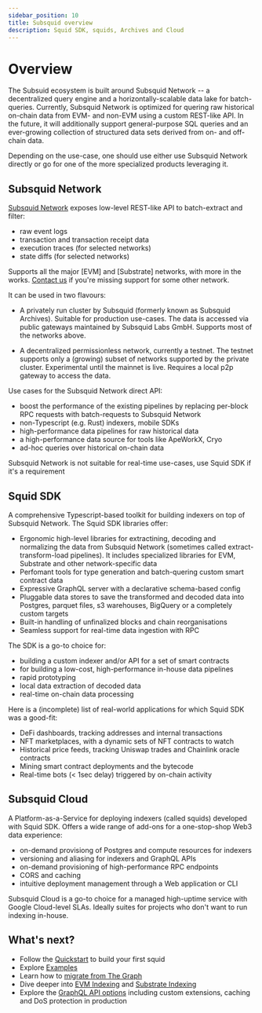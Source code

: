 ```yaml
---
sidebar_position: 10
title: Subsquid overview
description: Squid SDK, squids, Archives and Cloud
---
```


# Overview

[//]: # (!!!! illustrations need updating)

The Subsuid ecosystem is built around Subsquid Network -- a decentralized query engine and a horizontally-scalable data lake for batch-queries. Currently, Subsquid Network is optimized for quering raw historical on-chain data from EVM- and non-EVM using a custom REST-like API. In the future, it will additionally support general-purpose SQL queries and an ever-growing collection of structured data sets derived from on- and off- chain data.

Depending on the use-case, one should use either use Subsquid Network directly or go for one of the more specialized products leveraging it. 

## Subsquid Network

[Subsquid Network](/subsquid-network) exposes low-level REST-like API to batch-extract and filter:
- raw event logs
- transaction and transaction receipt data
- execution traces (for selected networks)
- state diffs (for selected networks)

Supports all the major [EVM] and [Substrate] networks, with more in the works. [Contact us](https://t.me/HydraDevs) if you're missing support for some other network.

It can be used in two flavours:

- A privately run cluster by Subsquid (formerly known as Subsquid Archives). Suitable for production use-cases. The data is accessed via public gateways maintained by Subsquid Labs GmbH. Supports most of the networks above.

- A decentralized permissionless network, currently a testnet. The testnet supports only a (growing) subset of networks supported by the private cluster. Experimental until the mainnet is live. Requires a local p2p gateway to access the data. 

Use cases for the Subsquid Network direct API:
- boost the performance of the existing pipelines by replacing per-block RPC requests with batch-requests to Subsquid Network
- non-Typescript (e.g. Rust) indexers, mobile SDKs
- high-performance data pipelines for raw historical data
- a high-performance data source for tools like ApeWorkX, Cryo
- ad-hoc queries over historical on-chain data

Subsquid Network is not suitable for real-time use-cases, use Squid SDK if it's a requirement

## Squid SDK

A comprehensive Typescript-based toolkit for building indexers on top of Subsquid Network. The Squid SDK libraries offer:
- Ergonomic high-level libraries for extractining, decoding and normalizing the data from Subsquid Network (sometimes called extract-transform-load pipelines). It includes specialized libraries for EVM, Substrate and other network-specific data
- Perfomant tools for type generation and batch-quering custom smart contract data 
- Expressive GraphQL server with a declarative schema-based config
- Pluggable data stores to save the transformed and decoded data into Postgres, parquet files, s3 warehouses, BigQuery or a completely custom targets
- Built-in handling of unfinalized blocks and chain reorganisations
- Seamless support for real-time data ingestion with RPC

The SDK is a go-to choice for:
- building a custom indexer and/or API for a set of smart contracts
- for building a low-cost, high-performance in-house data pipelines 
- rapid prototyping
- local data extraction of decoded data
- real-time on-chain data processing

Here is a (incomplete) list of real-world applications for which Squid SDK was a good-fit:
- DeFi dashboards, tracking addresses and internal transactions
- NFT marketplaces, with a dynamic sets of NFT contracts to watch
- Historical price feeds, tracking Uniswap trades and Chainlink oracle contracts
- Mining smart contract deployments and the bytecode
- Real-time bots (< 1sec delay) triggered by on-chain activity

## Subsquid Cloud

A Platform-as-a-Service for deploying indexers (called squids) developed with Squid SDK. Offers a wide range of add-ons for a one-stop-shop Web3 data experience:
- on-demand provisiong of Postgres and compute resources for indexers
- versioning and aliasing for indexers and GraphQL APIs
- on-demand provisioning of high-performance RPC endpoints
- CORS and caching
- intuitive deployment management through a Web application or CLI

Subsquid Cloud is a go-to choice for a managed high-uptime service with Google Cloud-level SLAs. Ideally suites for projects who don't want to run indexing in-house.

## What's next?

- Follow the [Quickstart](/sdk/squid-development) to build your first squid
- Explore [Examples](/sdk/examples)
- Learn how to [migrate from The Graph](/sdk/resources/migrate/migrate-subgraph)
- Dive deeper into [EVM Indexing](/sdk) and [Substrate Indexing](/sdk)
- Explore the [GraphQL API options](/sdk/reference/graphql-server) including custom extensions, caching and DoS protection in production
